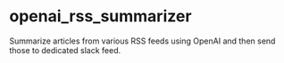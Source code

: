 # openai_rss_summarizer
Summarize articles from various RSS feeds using OpenAI and then send those to dedicated slack feed.
